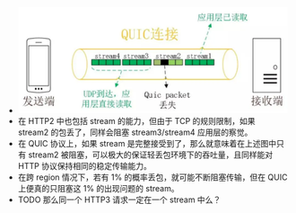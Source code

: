 - ![image.png](../assets/image_1690190607573_0.png)
- 在 HTTP2 中也包括 stream 的能力，但由于 TCP 的规则限制，如果 stream2 的包丢了，同样会阻塞 stream3/stream4 应用层的察觉。
- 在 QUIC 协议上，如果 stream 是完整接受到了，那么就意味着在上述图中只有 stream2 被阻塞，可以极大的保证轻丢包环境下的吞吐量，且同样能对 HTTP 协议保持相同的稳定传输能力。
- 在跨 region 情况下，若有 1% 的概率丢包，就可能不断阻塞传输，但在 QUIC 上便真的只阻塞这 1% 的出现问题的 stream。
- TODO 那么同一个 HTTP3 请求一定在一个 stream 中么？
